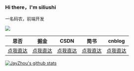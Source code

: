 ### Hi there，I'm siliushi

一名码农，前端开发


![](mp.png)


|  思否   | 掘金  | CSDN | 简书 | cnblog |
|  ----  | ----  | --- | --- | ---  |
| [点我直达](https://segmentfault.com/u/keven/articles) | [点我直达](https://juejin.cn/user/3219812105329591)|[点我直达](https://blog.csdn.net/xiyangbaixue)| [点我直达](https://www.jianshu.com/u/7883a890f444)| [点我直达](https://www.cnblogs.com/xiyangbaixue/) |

[![JayZhou's github stats](https://github-readme-stats.vercel.app/api?username=siliushi&show_icons=true&title_color=fff&icon_color=79ff97&text_color=9f9f9f&bg_color=151515)](https://github.com/anuraghazra/github-readme-stats)